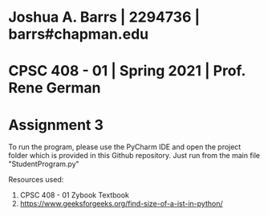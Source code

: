 # Joshua A. Barrs | 2294736 | barrs#chapman.edu 
# CPSC 408 - 01 | Spring 2021 | Prof. Rene German
# Assignment 3

To run the program, please use the PyCharm IDE and open the project folder which is provided in this Github repository. Just run from the main file "StudentProgram.py"

Resources used: 
1) CPSC 408 - 01 Zybook Textbook 
2) https://www.geeksforgeeks.org/find-size-of-a-ist-in-python/
